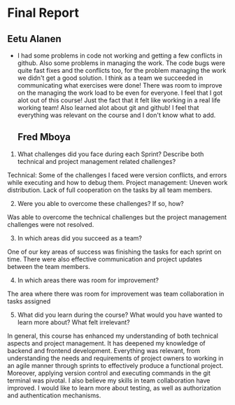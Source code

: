 # Final Report
## Eetu Alanen
- I had some problems in code not working and getting a few conflicts in github. Also some problems in managing the work. The code bugs were quite fast fixes and the conflicts too, for the problem managing the work we didn't get a good solution. I think as a team we succeeded in communicating what exercises were done! There was room to improve on the managing the work load to be even for everyone. I feel that I got alot out of this course! Just the fact that it felt like working in a real life working team! Also learned alot about git and github! I feel that everything was relevant on the course and I don't know what to add.

  ## Fred Mboya
  
1.	What challenges did you face during each Sprint? Describe both technical and project management related challenges?

Technical: Some of the challenges I faced were version conflicts, and errors while executing and how to debug them. 
Project management: Uneven work distribution. Lack of full cooperation on the tasks by all team members. 

2.	Were you able to overcome these challenges? If so, how?

Was able to overcome the technical challenges but the project management challenges were not resolved.

3.	In which areas did you succeed as a team?

One of our key areas of success was finishing the tasks for each sprint on time. There were also effective communication and project updates between the team members.

4.	In which areas there was room for improvement?

The area where there was room for improvement was team collaboration in tasks assigned

5.	What did you learn during the course? What would you have wanted to learn more about? What felt irrelevant?

In general, this course has enhanced my understanding of both technical aspects and project management. It has deepened my knowledge of backend and frontend development. Everything was relevant, from understanding the needs and requirements of project owners to working in an agile manner through sprints to effectively produce a functional project. Moreover, applying version control and executing commands in the git terminal was pivotal. I also believe my skills in team collaboration have improved. I would like to learn more about testing, as well as authorization and authentication mechanisms.
